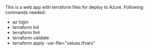 This is a web app with terraform files for deploy to Azure. 
Following commands needed:
 - az login
 - terraform init
 - terraform fmt
 - terraform validate
 - terraform apply -var-file="values.tfvars"
